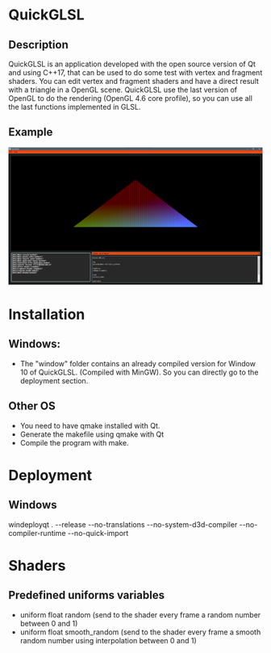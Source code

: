 # QuickGLSL

## Description
QuickGLSL is an application developed with the open source version of Qt and using C++17, that can be used to do some test with vertex and fragment shaders.
You can edit vertex and fragment shaders and have a direct result with a triangle in a OpenGL scene.
QuickGLSL use the last version of OpenGL to do the rendering (OpenGL 4.6 core profile), so you can use all the last functions implemented in GLSL.

## Example
![alt QuickGLSL](https://github.com/Matrax/QuickGLSL/blob/main/images/application.png "GLSLViewer")

# Installation

## Windows:
- The "window" folder contains an already compiled version for Window 10 of QuickGLSL. (Compiled with MinGW). So you can directly go to the deployment section.

## Other OS
- You need to have qmake installed with Qt.
- Generate the makefile using qmake with Qt
- Compile the program with make.

# Deployment

## Windows
windeployqt . --release --no-translations --no-system-d3d-compiler --no-compiler-runtime --no-quick-import

# Shaders

## Predefined uniforms variables

- uniform float random (send to the shader every frame a random number between 0 and 1)
- uniform float smooth_random (send to the shader every frame a smooth random number using interpolation between 0 and 1)
